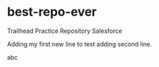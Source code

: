 # best-repo-ever
Trailhead Practice Repository Salesforce

Adding my first new line to test 
adding second line.

abc